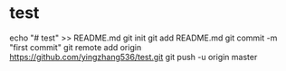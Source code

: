 # test


echo "# test" >> README.md
git init
git add README.md
git commit -m "first commit"
git remote add origin https://github.com/yingzhang536/test.git
git push -u origin master